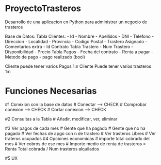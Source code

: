 # ProyectoTrasteros
Desarrollo de una aplicacion en Python para administrar un negocio de trasteros

Base de Datos:
    Tabla Clientes:
        - Id
        - Nombre
        - Apellidos
        - DNI
        - Telefono
        - Direccion
        - Localidad
        - Provincia
        - Codigo Postal
        - Trastero Asignado
        - Comentarios extra
        - Id Contrato
    Tabla Trastero
        - Num Trastero
        - Disponibilidad
        - Precio
    Tabla Pagos
        - Fecha del contrato
        - Renta a pagar
        - Metodo de pago
        - pago realizado (bool)

Cliente puede tener varios Pagos 1:n
Cliente Puede tener varios trasteros 1:n

# Funciones Necesarias
#1 Conexion con la base de datos
    # Conectar  --> CHECK
    # Comprobar conexion --> CHECK
    # Cortar conexion --> CHECK

#2 Consultas a la Tabla
    # Añadir, modificar, ver, eliminar


#3 Ver pagos de cada mes
    # Gente que ha pagado
    # Gente que no ha pagado
    # Ver fechas de apgo con n de trastero
    # Ver trasteros Libres
    # Ver trateros ocupados
#4 Opciones economicas
    # importe total cobrado del mes
    # Ver cobros de ese mes
    # Importe medio de renta de trasteros = Renta Total cobrada / Num trasteros alquilados

#5 UX
    